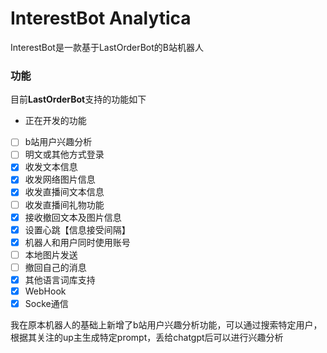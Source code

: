 # InterestBot Analytica
 InterestBot是一款基于LastOrderBot的B站机器人

### 功能
 目前**LastOrderBot**支持的功能如下
 - 正在开发的功能
 - [ ] b站用户兴趣分析
 - [ ] 明文或其他方式登录
 - [x] 收发文本信息
 - [x] 收发网络图片信息
 - [x] 收发直播间文本信息
 - [ ] 收发直播间礼物功能
 - [x] 接收撤回文本及图片信息
 - [x] 设置心跳【信息接受间隔】
 - [x] 机器人和用户同时使用账号
 - [ ] 本地图片发送
 - [ ] 撤回自己的消息
 - [x] 其他语言词库支持
 - [x] WebHook
 - [x] Socke通信

我在原本机器人的基础上新增了b站用户兴趣分析功能，可以通过搜索特定用户，根据其关注的up主生成特定prompt，丢给chatgpt后可以进行兴趣分析